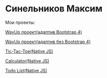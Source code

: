# Синельников Максим
Мои проекты:

[WayUp проект(адаптив Bootstrap 4)](https://sinelnikov-web.github.io/WayUp/ "Провект WayUp")

[WayUp проект(адаптив без Bootstrap 4)](https://sinelnikov-web.github.io/WayUp(2)/ "Провект WayUp")

[Tic-Tac-Toe(Native JS)](https://sinelnikov-web.github.io/tic_tac_toe/ "Провект WayUp")

[Calculator(Native JS)](https://sinelnikov-web.github.io/calculator/ "Провект WayUp")

[Todo List(Native JS)](https://sinelnikov-web.github.io/todo_list/ "Провект WayUp")
